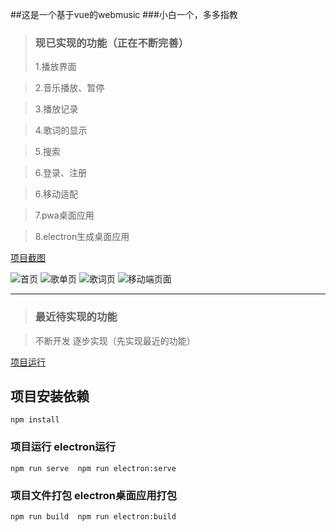 ﻿##这是一个基于vue的webmusic
###小白一个，多多指教

> ### 现已实现的功能（正在不断完善）
> 1.播放界面

> 2.音乐播放、暂停

> 3.播放记录

> 4.歌词的显示

> 5.搜索 

> 6.登录、注册

> 6.移动适配

> 7.pwa桌面应用

> 8.electron生成桌面应用

[项目截图]()

![首页](https://i.loli.net/2019/06/09/5cfcb2eff41b890231.png)
![歌单页](https://i.loli.net/2019/06/09/5cfcb36c2604f27326.png)
![歌词页](https://i.loli.net/2019/06/09/5cfcb2eff41b890231.png)
![移动端页面](https://i.loli.net/2019/06/17/5d072e81a2ddb48287.png)

---


> ### 最近待实现的功能

>不断开发 逐步实现（先实现最近的功能）



[项目运行](http://localhost:8080)

## 项目安装依赖
```
npm install
```

### 项目运行 electron运行
```
npm run serve  npm run electron:serve
```

### 项目文件打包 electron桌面应用打包
```
npm run build  npm run electron:build


